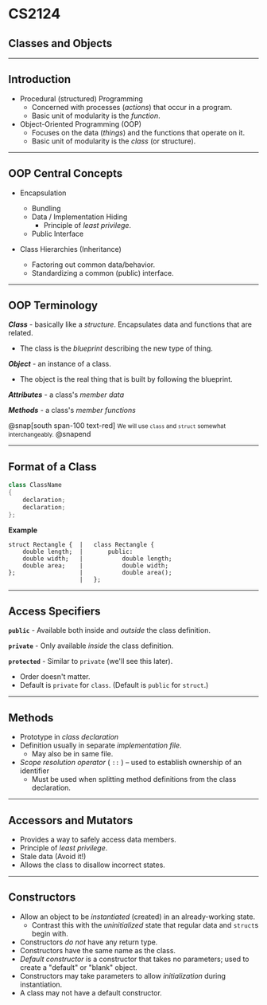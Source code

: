# CS2124

## Classes and Objects

---

## Introduction

* Procedural (structured) Programming
    - Concerned with processes (_actions_) that occur in a program.
    - Basic unit of modularity is the _function_.
* Object-Oriented Programming (OOP)
    - Focuses on the data (_things_) and the functions that operate on it.
    - Basic unit of modularity is the _class_ (or structure).

---

## OOP Central Concepts

* Encapsulation
    - Bundling
    - Data / Implementation Hiding
        + Principle of *least privilege*.
    - Public Interface

* Class Hierarchies (Inheritance)
    - Factoring out common data/behavior.
    - Standardizing a common (public) interface.

---

## OOP Terminology

_**Class**_ - basically like a _structure_.  Encapsulates data and functions that are related.

* The class is the _blueprint_ describing the new type of thing.

_**Object**_ - an instance of a class.

* The object is the real thing that is built by following the blueprint.

_**Attributes**_ - a class's _member data_

_**Methods**_ - a class's _member functions_

@snap[south span-100 text-red]
<small>We will use `class` and `struct` somewhat interchangeably.</small>
@snapend


---

## Format of a Class

```cpp
class ClassName 
{
    declaration;
    declaration;
};
```

**Example**

```
struct Rectangle {  |   class Rectangle {
    double length;  |       public:
    double width;   |           double length;
    double area;    |           double width;
};                  |           double area();
                    |   };
```

---

## Access Specifiers

**`public`** - Available both inside and _outside_ the class definition.

**`private`** - Only available _inside_ the class definition.

**`protected`** - Similar to `private` (we'll see this later).

* Order doesn't matter.
* Default is `private` for `class`.  (Default is `public` for `struct`.)

---

## Methods

* Prototype in _class declaration_
* Definition usually in separate _implementation file_.
    - May also be in same file.
* _Scope resolution operator_ ( `::` ) – used to establish ownership of an identifier
    - Must be used when splitting method definitions from the class declaration.

---

## Accessors and Mutators

* Provides a way to safely access data members.
* Principle of _least privilege_.
* Stale data (Avoid it!)
* Allows the class to disallow incorrect states.

---

## Constructors

* Allow an object to be _instantiated_ (created) in an already-working state.
    - Contrast this with the _uninitialized_ state that regular data and `struct`s begin with.
* Constructors _do not_ have any return type.
* Constructors have the same name as the class.
* _Default constructor_ is a constructor that takes no parameters; used to create a "default" or "blank" object.
* Constructors may take parameters to allow _initialization_ during instantiation.
* A class may not have a default constructor.
